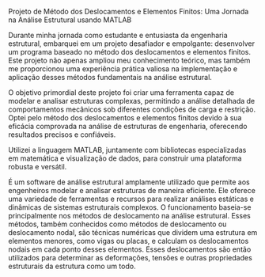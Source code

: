 Projeto de Método dos Deslocamentos e Elementos Finitos: Uma Jornada na Análise Estrutural usando MATLAB

Durante minha jornada como estudante e entusiasta da engenharia estrutural, embarquei em um projeto desafiador e empolgante: desenvolver um programa baseado no método dos deslocamentos e elementos finitos. Este projeto não apenas ampliou meu conhecimento teórico, mas também me proporcionou uma experiência prática valiosa na implementação e aplicação desses métodos fundamentais na análise estrutural.

O objetivo primordial deste projeto foi criar uma ferramenta capaz de modelar e analisar estruturas complexas, permitindo a análise detalhada de comportamentos mecânicos sob diferentes condições de carga e restrição. Optei pelo método dos deslocamentos e elementos finitos devido à sua eficácia comprovada na análise de estruturas de engenharia, oferecendo resultados precisos e confiáveis.

Utilizei a linguagem MATLAB, juntamente com bibliotecas especializadas em matemática e visualização de dados, para construir uma plataforma robusta e versátil.

É um software de análise estrutural amplamente utilizado que permite aos engenheiros modelar e analisar estruturas de maneira eficiente. Ele oferece uma variedade de ferramentas e recursos para realizar análises estáticas e dinâmicas de sistemas estruturais complexos. O funcionamento baseia-se principalmente nos métodos de deslocamento na análise estrutural. Esses métodos, também conhecidos como métodos de deslocamento ou deslocamento nodal, são técnicas numéricas que dividem uma estrutura em elementos menores, como vigas ou placas, e calculam os deslocamentos nodais em cada ponto desses elementos. Esses deslocamentos são então utilizados para determinar as deformações, tensões e outras propriedades estruturais da estrutura como um todo.
